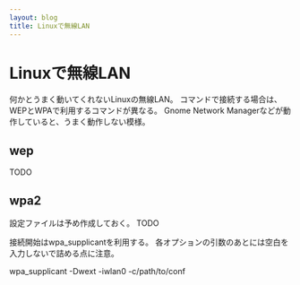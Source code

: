 ```yaml
---
layout: blog
title: Linuxで無線LAN
---
```


# Linuxで無線LAN

何かとうまく動いてくれないLinuxの無線LAN。
コマンドで接続する場合は、WEPとWPAで利用するコマンドが異なる。
Gnome Network Managerなどが動作していると、うまく動作しない模様。

## wep

TODO

## wpa2

設定ファイルは予め作成しておく。
TODO

接続開始はwpa_supplicantを利用する。
各オプションの引数のあとには空白を入力しないで詰める点に注意。

wpa_supplicant -Dwext -iwlan0 -c/path/to/conf
